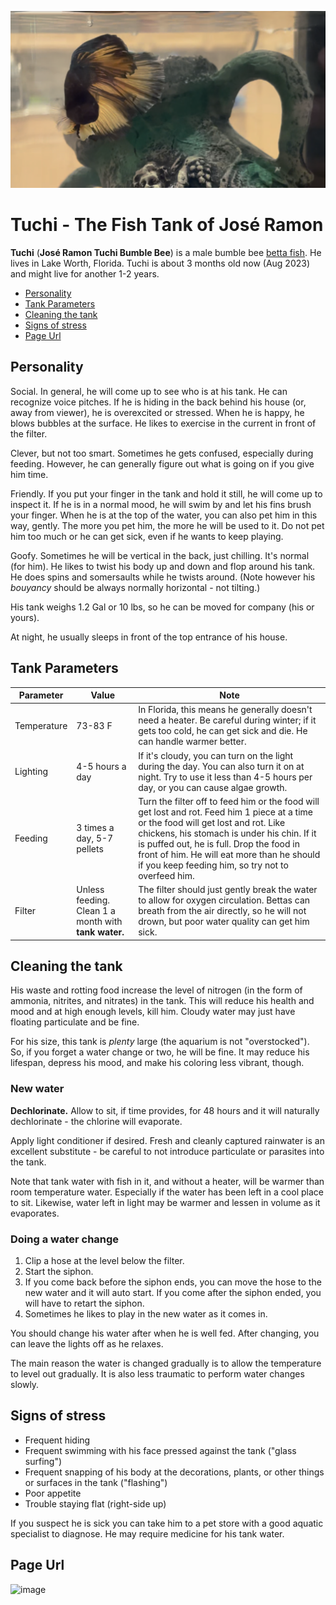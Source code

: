 ![](tuchibee.png)

# Tuchi - The Fish Tank of José Ramon

**Tuchi** (**José Ramon Tuchi Bumble Bee**) is a male bumble bee [betta fish](https://en.wikipedia.org/wiki/Siamese_fighting_fish). He lives in Lake Worth, Florida. Tuchi is about 3 months old now (Aug 2023) and might live for another 1-2 years.

  - [Personality](#personality)
  - [Tank Parameters](#tank-parameters)
  - [Cleaning the tank](#cleaning-the-tank)
  - [Signs of stress](#signs-of-stress)
  - [Page Url](#page-url)

## Personality

Social. In general, he will come up to see who is at his tank. He can recognize voice pitches. If he is hiding in the back behind his house (or, away from viewer), he is overexcited or stressed. When he is happy, he blows bubbles at the surface. He likes to exercise in the current in front of the filter.

Clever, but not too smart. Sometimes he gets confused, especially during feeding. However, he can generally figure out what is going on if you give him time.

Friendly. If you put your finger in the tank and hold it still, he will come up to inspect it. If he is in a normal mood, he will swim by and let his fins brush your finger. When he is at the top of the water, you can also pet him in this way, gently. The more you pet him, the more he will be used to it. Do not pet him too much or he can get sick, even if he wants to keep playing.

Goofy. Sometimes he will be vertical in the back, just chilling. It's normal (for him). He likes to twist his body up and down and flop around his tank. He does spins and somersaults while he twists around. (Note however his *bouyancy* should be always normally horizontal - not tilting.)

His tank weighs 1.2 Gal or 10 lbs, so he can be moved for company (his or yours).

At night, he usually sleeps in front of the top entrance of his house.

## Tank Parameters

| Parameter | Value | Note |
| ---- | ---- | ---- |
| Temperature | 73-83 F | In Florida, this means he generally doesn't need a heater. Be careful during winter; if it gets too cold, he can get sick and die. He can handle warmer better.|
| Lighting | 4-5 hours a day | If it's cloudy, you can turn on the light during the day. You can also turn it on at night. Try to use it less than 4-5 hours per day, or you can cause algae growth. |
| Feeding | 3 times a day, 5-7 pellets | Turn the filter off to feed him or the food will get lost and rot. Feed him 1 piece at a time or the food will get lost and rot. Like chickens, his stomach is under his chin. If it is puffed out, he is full. Drop the food in front of him. He will eat more than he should if you keep feeding him, so try not to overfeed him. |
| Filter | Unless feeding. Clean 1 a month with **tank water.** | The filter should just gently break the water to allow for oxygen circulation. Bettas can breath from the air directly, so he will not drown, but poor water quality can get him sick.|

## Cleaning the tank

His waste and rotting food increase the level of nitrogen (in the form of ammonia, nitrites, and nitrates) in the tank. This will reduce his health and mood and at high enough levels, kill him. Cloudy water may just have floating particulate and be fine.

For his size, this tank is *plenty* large (the aquarium is not "overstocked"). So, if you forget a water change or two, he will be fine. It may reduce his lifespan, depress his mood, and make his coloring less vibrant, though.

### New water

**Dechlorinate.** Allow to sit, if time provides, for 48 hours and it will naturally dechlorinate - the chlorine will evaporate.

Apply light conditioner if desired. Fresh and cleanly captured rainwater is an excellent substitute - be careful to not introduce particulate or parasites into the tank.

Note that tank water with fish in it, and without a heater, will be warmer than room temperature water. Especially if the water has been left in a cool place to sit. Likewise, water left in light may be warmer and lessen in volume as it evaporates.

### Doing a water change

1. Clip a hose at the level below the filter.
1. Start the siphon.
1. If you come back before the siphon ends, you can move the hose to the new water and it will auto start. If you come after the siphon ended, you will have to retart the siphon.
1. Sometimes he likes to play in the new water as it comes in.

You should change his water after when he is well fed. After changing, you can leave the lights off as he relaxes.

The main reason the water is changed gradually is to allow the temperature to level out gradually. It is also less traumatic to perform water changes slowly.

## Signs of stress

* Frequent hiding
* Frequent swimming with his face pressed against the tank ("glass surfing")
* Frequent snapping of his body at the decorations, plants, or other things or surfaces in the tank ("flashing")
* Poor appetite
* Trouble staying flat (right-side up)

If you suspect he is sick you can take him to a pet store with a good aquatic specialist to diagnose. He may require medicine for his tank water.

## Page Url

![image](https://github.com/mercarey/tuchi/assets/110875472/9570713c-cecf-43b3-8906-a75856eb8843)

